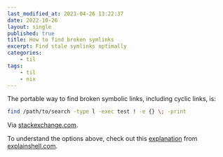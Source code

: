```yaml
---
last_modified_at: 2023-04-26 13:22:37
date: 2022-10-26
layout: single
published: true
title: How to find broken symlinks
excerpt: Find stale symlinks optimally
categories:
    - til
tags:
    - til
    - nix
---
```


The portable way to find broken symbolic links, including cyclic links, is:

```bash
find /path/to/search -type l -exec test ! -e {} \; -print
```

Via [stackexchange.com](https://unix.stackexchange.com/a/49470/198328).

To understand the options above, check out this
[explanation](https://explainshell.com/explain?cmd=find+%2Fpath%2Fto%2Fsearch+-type+l+-exec+test+%21+-e+%7B%7D+%5C%3B+-print)
from [explainshell.com](https://explainshell.com/).
